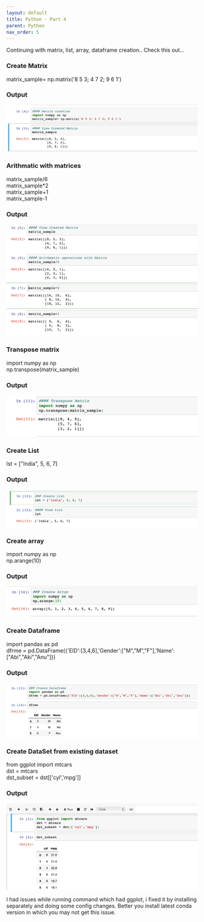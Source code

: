 ```yaml
---
layout: default
title: Python - Part 4
parent: Python
nav_order: 5
---
```


Continuing with matrix, list, array, dataframe creation.. 
Check this out...  
### Create Matrix
matrix_sample= np.matrix('8 5 3; 4 7 2; 9 6 1')   
### Output
![](/assets/images/python/p4-1.png)
### Arithmatic with matrices
matrix_sample/6    
matrix_sample*2   
matrix_sample+1   
matrix_sample-1   
### Output
![](/assets/images/python/p4-2.png)
### Transpose matrix
import numpy as np   
np.transpose(matrix_sample)   
### Output
![](/assets/images/python/p4-3.png)
### Create List
lst = ["India", 5, 6, 7]     
### Output
![](/assets/images/python/p4-4.png)
### Create array
import numpy as np    
np.arange(10)   
### Output
![](/assets/images/python/p4-5.png)
### Create Dataframe
import pandas as pd   
dfrme = pd.DataFrame({'EID':[3,4,6],'Gender':["M","M","F"],'Name':["Abi","Aki","Anu"]})    
### Output
![](/assets/images/python/p4-6.png)
### Create DataSet from existing dataset
from ggplot import mtcars    
dst = mtcars    
dst_subset = dst[['cyl','mpg']]  
### Output
![](/assets/images/python/p4-7.png)

I had issues while running command which had ggplot, i fixed it by installing separately and doing some config changes. Better you install latest conda version in which you may not get this issue.


